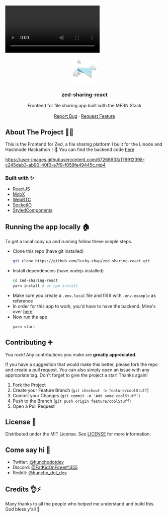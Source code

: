 <video src='public/zed-showcase.mp4'></video>

<div align="center">
  <a href="https://github.com/lucky-chap/zed-sharing-react/">
    <img src="public/android-chrome-512x512.png" alt="Logo" width="80" height="80">
  </a>

  <h3 align="center">zed-sharing-react</h3>

  <p align="center">
    Frontend for file sharing app built with the MERN Stack
    <br />
    <br />
    <a href="https://github.com/lucky-chap/zed-sharing-react/issues">Report Bug</a>
    ·
    <a href="https://github.com/lucky-chap/zed-sharing-react/issues">Request Feature</a>
  </p>
</div>

<!-- ABOUT THE PROJECT -->

## About The Project 😶‍🌫️

This is the Frontend for Zed, a file sharing platform I built for the Linode and Hashnode Hackathon ✨🎉 You can find the backend code [here](https://github.com/lucky-chap/zed-sharing-node)



https://user-images.githubusercontent.com/67266933/176912398-c245deb3-ab90-40f0-a7f9-f059fe49445c.mp4



### Built with ✨

- [ReactJS](https://reactjs.org/)
- [MobX](https://mobx.js.org/)
- [WebRTC](https://webrtc.org/)
- [SocketIO](https://socket.io/)
- [StyledComponents](https://styled-components.com/)

<!-- GETTING STARTED -->

## Running the app locally 🏠

To get a local copy up and running follow these simple steps.

- Clone this repo (have git installed)
  ```sh
  git clone https://github.com/lucky-chap/zed-sharing-react.git
  ```
- Install dependencies (have nodejs installed)
  ```sh
  cd zed-sharing-react
  yarn install # or npm install
  ```
- Make sure you create a `.env.local` file and fill it with `.env.example` as reference
- In order for this app to work, you'd have to have the backend. Mine's over [here](https://github.com/lucky-chap/zed-sharing-node)
- Now run the app
  ```sh
  yarn start
  ```

<!-- CONTRIBUTING -->

## Contributing ➕

You rock! Any contributions you make are **greatly appreciated**.

If you have a suggestion that would make this better, please fork the repo and create a pull
request. You can also simply open an issue with any appropriate tag. Don't forget to give the
project a star! Thanks again!

1. Fork the Project
2. Create your Feature Branch (`git checkout -b feature/coolStuff`)
3. Commit your Changes (`git commit -m 'Add some coolStuff'`)
4. Push to the Branch (`git push origin feature/coolStuff`)
5. Open a Pull Request

<!-- LICENSE -->

## License 📜

Distributed under the MIT License. See [LICENSE](./LICENSE) for more information.

<!-- CONTACT -->

## Come say hi 👋

- Twitter: [@hunchodotdev](https://twitter.com/hunchodotdev)
- Discord: [@FatKidOnFiree#1355](https://discordapp.com/users/FatKidOnFiree#1355)
- Reddit: [@huncho_dot_dev](https://www.reddit.com/user/huncho_dot_dev/)

## Credits 👌⚡

Many thanks to all the people who helped me understand and build this. God bless y'all 💨
